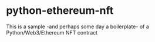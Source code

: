 # python-ethereum-nft
This is a sample -and perhaps some day a boilerplate- of a Python/Web3/Ethereum NFT contract
